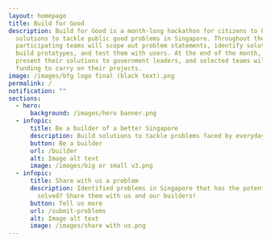 ```yaml
---
layout: homepage
title: Build for Good
description: Build for Good is a month-long hackathon for citizens to build
  solutions to tackle public good problems in Singapore. Throughout the month,
  participating teams will scope out problem statements, identify solutions,
  build prototypes, and test them with users. At the end of the month, they will
  present their solutions to government leaders, and selected teams will receive
  funding to carry on their projects.
image: /images/bfg logo final (black text).png
permalink: /
notification: ""
sections:
  - hero:
      background: /images/hero banner.png
  - infopic:
      title: Be a builder of a better Singapore
      description: Build solutions to tackle problems faced by everyday Singaporeans.
      button: Be a builder
      url: /builder
      alt: Image alt text
      image: /images/big or small v3.png
  - infopic:
      title: Share with us a problem
      description: Identified problems in Singapore that has the potential to be
        solved? Share them with us and our builders!
      button: Tell us more
      url: /submit-problems
      alt: Image alt text
      image: /images/share with us.png
---
```

